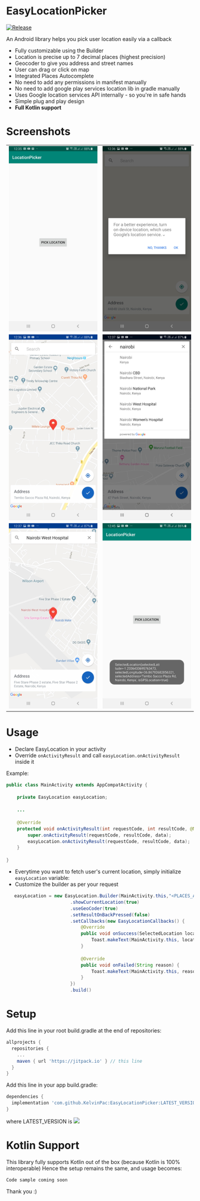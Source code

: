 # EasyLocationPicker

[![Release](https://jitpack.io/v/KelvinPac/EasyLocationPicker.svg)](https://jitpack.io/#KelvinPac/EasyLocationPicker)

An Android library helps you pick user location easily via a callback
+ Fully customizable using the Builder
+ Location is precise up to 7 decimal places (highest precision)
+ Geocoder to give you address and street names
+ User can drag or click on map
+ Integrated Places Autocomplete
+ No need to add any permissions in manifest manually
+ No need to add google play services location lib in gradle manually
+ Uses Google location services API internally - so you're in safe hands
+ Simple plug and play design
+ **Full Kotlin support**

<!--###### (method counts ~50, size ~50KB)-->

# Screenshots

|   |  |
| ------------- | ------------- |
| ![alt text](https://github.com/KelvinPac/EasyLocationPicker/blob/master/github_assets/s1.jpg "Logo")  | ![alt text](https://github.com/KelvinPac/EasyLocationPicker/blob/master/github_assets/s2.jpg "Logo")  |
| ![alt text](https://github.com/KelvinPac/EasyLocationPicker/blob/master/github_assets/s3.jpg "Logo")  | ![alt text](https://github.com/KelvinPac/EasyLocationPicker/blob/master/github_assets/s4.jpg "Logo")  |
| ![alt text](https://github.com/KelvinPac/EasyLocationPicker/blob/master/github_assets/s5.jpg "Logo")  | ![alt text](https://github.com/KelvinPac/EasyLocationPicker/blob/master/github_assets/s6.jpg "Logo")  |

# Usage

+ Declare EasyLocation in your activity
+ Override `onActivityResult` and call `easyLocation.onActivityResult` inside it

Example:

```java
public class MainActivity extends AppCompatActivity {

    private EasyLocation easyLocation;
    
    ...
    
    @Override
    protected void onActivityResult(int requestCode, int resultCode, @Nullable Intent data) {
        super.onActivityResult(requestCode, resultCode, data);
        easyLocation.onActivityResult(requestCode, resultCode, data);
    }

}
```

+ Everytime you want to fetch user's current location, simply initialize `easyLocation` variable:
+ Customize the builder as per your request
```java
   easyLocation = new EasyLocation.Builder(MainActivity.this,"<PLACES_API_KEY>")
                        .showCurrentLocation(true)
                        .useGeoCoder(true)
                        .setResultOnBackPressed(false)
                        .setCallbacks(new EasyLocationCallbacks() {
                            @Override
                            public void onSuccess(SelectedLocation location) {
                                Toast.makeText(MainActivity.this, location.toString(), Toast.LENGTH_SHORT).show();
                            }

                            @Override
                            public void onFailed(String reason) {
                                Toast.makeText(MainActivity.this, reason, Toast.LENGTH_SHORT).show();
                            }
                        })
                        .build()
```

# Setup

Add this line in your root build.gradle at the end of repositories:

```gradle
allprojects {
  repositories {
    ...
    maven { url 'https://jitpack.io' } // this line
  }
}
  ```
Add this line in your app build.gradle:
```gradle
dependencies {
  implementation 'com.github.KelvinPac:EasyLocationPicker:LATEST_VERSION' // this line
}
```
where LATEST_VERSION is [![](https://jitpack.io/v/KelvinPac/EasyLocationPicker.svg)](https://jitpack.io/#KelvinPac/EasyLocationPicker)

# Kotlin Support
This library fully supports Kotlin out of the box (because Kotlin is 100% interoperable)
Hence the setup remains the same, and usage becomes:
```kotlin
Code sample coming soon
```


Thank you :)

